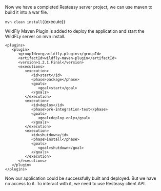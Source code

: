 Now we have a completed Resteasy server project, we can use maven to build it into a war file.


`mvn clean install`{{execute}}


WildFly Maven Plugin is added to deploy the application and start the WildFLy server on mvn install.
```
<plugins>
   <plugin>
      <groupId>org.wildfly.plugins</groupId>
      <artifactId>wildfly-maven-plugin</artifactId>
      <version>1.2.1.Final</version>
      <executions>
         <execution>
            <id>start</id>
            <phase>package</phase>
            <goals>
               <goal>start</goal>
            </goals>
         </execution>
         <execution>
            <id>deploy</id>
            <phase>pre-integration-test</phase>
            <goals>
               <goal>deploy-only</goal>
            </goals>
         </execution>
         <execution>
            <id>shutdown</id>
            <phase>install</phase>
            <goals>
               <goal>shutdown</goal>
            </goals>
         </execution>
      </executions>
   </plugin>
</plugins>
```


Now our application could be successfully built and deployed. But we have no access to it. To interact with it, we need to use Resteasy client API.
